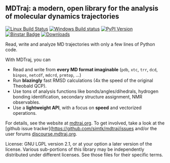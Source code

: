 ## MDTraj: a modern, open library for the analysis of molecular dynamics trajectories

[![Linux Build Status](https://travis-ci.org/SimTk/mdtraj.png?branch=master)](https://travis-ci.org/SimTk/mdtraj)
[![Windows Build status](https://ci.appveyor.com/api/projects/status/80ov9tdffg5jkr7i/branch/master)](https://ci.appveyor.com/project/rmcgibbo/mdtraj-813/branch/master)
[![PyPI Version](https://badge.fury.io/py/mdtraj.png)](https://pypi.python.org/pypi/mdtraj)
[![Binstar Badge](https://binstar.org/omnia/mdtraj/badges/version.svg)](https://binstar.org/omnia/mdtraj)
[![Downloads](https://pypip.in/d/mdtraj/badge.png)](https://pypi.python.org/pypi/mdtraj)

Read, write and analyze MD trajectories with only a few lines of Python code.

With MDTraj, you can

- Read and write from **every MD format imaginable** (`pdb`, `xtc`, `trr`, `dcd`, `binpos`, `netcdf`, `mdcrd`, `prmtop`, ...)
- Run **blazingly** fast RMSD calculations (4x the speed of the original Theobald QCP).
- Use tons of analysis functions like bonds/angles/dihedrals, hydrogen bonding identification, secondary structure assignment, NMR observables.
- Use a **lightweight API**, with a focus on **speed** and vectorized operations.

For details, see the website at [mdtraj.org](http://mdtraj.org). To get involved,
take a look at the [github issue tracker](https://github.com/simtk/mdtraj/issues
and/or the user forums [discourse.mdtraj.org](http://discourse.mdtraj.org).

License: GNU LGPL version 2.1, or at your option a later version of the license.
Various sub-portions of this library may be independently distributed under
different licenses. See those files for their specific terms.
